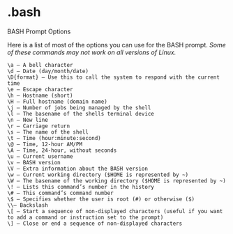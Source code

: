 # .bash
BASH Prompt Options

Here is a list of most of the options you can use for the BASH prompt.
_Some of these commands may not work on all versions of Linux._

    \a – A bell character
    \d – Date (day/month/date)
    \D{format} – Use this to call the system to respond with the current time
    \e – Escape character
    \h – Hostname (short)
    \H – Full hostname (domain name)
    \j – Number of jobs being managed by the shell
    \l – The basename of the shells terminal device
    \n – New line
    \r – Carriage return
    \s – The name of the shell
    \t – Time (hour:minute:second)
    \@ – Time, 12-hour AM/PM
    \A – Time, 24-hour, without seconds
    \u – Current username
    \v – BASH version
    \V – Extra information about the BASH version
    \w – Current working directory ($HOME is represented by ~)
    \W – The basename of the working directory ($HOME is represented by ~)
    \! – Lists this command’s number in the history
    \# – This command’s command number
    \$ – Specifies whether the user is root (#) or otherwise ($)
    \\– Backslash
    \[ – Start a sequence of non-displayed characters (useful if you want to add a command or instruction set to the prompt)
    \] – Close or end a sequence of non-displayed characters
